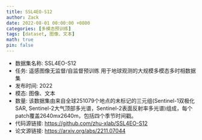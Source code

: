 ```yaml
---
title: SSL4EO-S12
author: Zack
date: 2022-08-01 00:00:00 +0800
categories: [多模态预训练]
tags: [dataset, 图像、文本]
math: true
pin: false
---
```

- 数据集名称: SSL4EO-S12
- 任务: 遥感图像无监督/自监督预训练 用于地球观测的大规模多模态多时相数据集
- 发布时间: 2022
- 模态: 图像、文本
- 数量: 该数据集由来自全球251079个地点的未标记的三元组(Sentinel-1双极化SAR, Sentinel-2大气顶部多光谱，Sentinel-2表面反射率多光谱)组成，每个patch覆盖2640mx2640m，包括四个季节时间戳。
- 代码源链接: https://github.com/zhu-xlab/SSL4EO-S12
- 论文源链接: https://arxiv.org/abs/2211.07044
